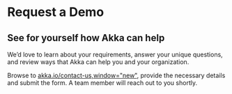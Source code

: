 # Request a Demo

## See for yourself how Akka can help

We’d love to learn about your requirements, answer your unique questions, and review ways that Akka can help you and your organization.

Browse to [akka.io/contact-us,window="new"](https://akka.io/contact-us), provide the necessary details and submit the form. A team member will reach out to you shortly.

